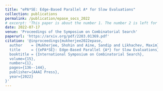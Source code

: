 ```yaml
---
title: "ePA*SE: Edge-Based Parallel A* for Slow Evaluations"
collection: publications
permalink: /publication/epase_socs_2022
# excerpt: 'This paper is about the number 1. The number 2 is left for future work.'
date: 2022-07-17
venue: 'Proceedings of the Symposium on Combinatorial Search'
paperurl: 'https://arxiv.org/pdf/2203.01369.pdf'
citation: '@inproceedings{mukherjee2022epase,
  author    = {Mukherjee, Shohin and Aine, Sandip and Likhachev, Maxim},
  title     = {{ePA*SE}: Edge-Based Parallel {A*} for Slow Evaluations},
  booktitle = {International Symposium on Combinatorial Search},
  volume={15},
  number={1},
  pages={136--144},
  publisher={AAAI Press},
  year={2022}
}'
---
```


